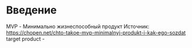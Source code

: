 # Введение 
MVP - Минимально жизнеспособный продукт
Источник: https://chopen.net/chto-takoe-mvp-minimalnyj-produkt-i-kak-ego-sozdat
target product -  

